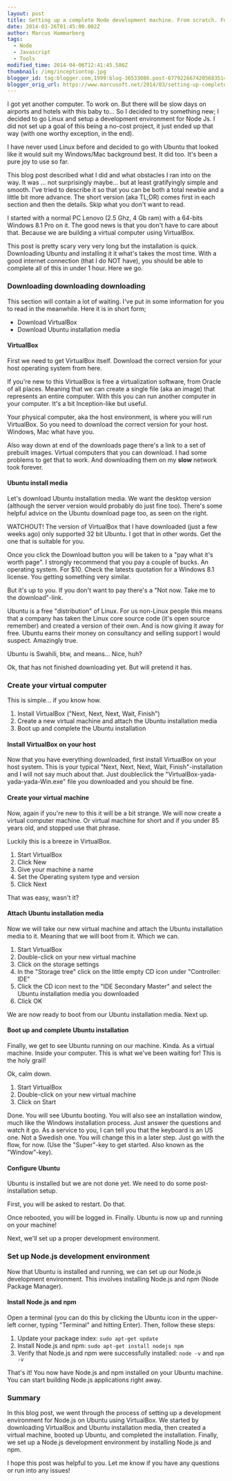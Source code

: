 ```yaml
---
layout: post
title: Setting up a complete Node development machine. From scratch. For free
date: 2014-03-26T01:45:00.002Z
author: Marcus Hammarberg
tags:
  - Node
  - Javascript
  - Tools
modified_time: 2014-04-06T12:41:45.586Z
thumbnail: /img/inceptiontop.jpg
blogger_id: tag:blogger.com,1999:blog-36533086.post-6779226674205683514
blogger_orig_url: https://www.marcusoft.net/2014/03/setting-up-complete-node-development.html
---
```


I got yet another computer. To work on. But there will be slow days on airports and hotels with this baby to... So I decided to try something new; I decided to go Linux and setup a development environment for Node Js. I did not set up a goal of this being a no-cost project, it just ended up that way (with one worthy exception, in the end).

I have never used Linux before and decided to go with Ubuntu that looked like it would suit my Windows/Mac background best. It did too. It's been a pure joy to use so far.

This blog post described what I did and what obstacles I ran into on the way. It was ... not surprisingly maybe... but at least gratifyingly simple and smooth. I've tried to describe it so that you can be both a total newbie and a little bit more advance. The short version (aka TL;DR) comes first in each section and then the details. Skip what you don't want to read.

I started with a normal PC Lenovo (2.5 Ghz, 4 Gb ram) with a 64-bits Windows 8.1 Pro on it. The good news is that you don't have to care about that. Because we are building a virtual computer using VirtualBox.

This post is pretty scary very very long but the installation is quick. Downloading Ubuntu and installing it it what's takes the most time. With a good internet connection (that I do NOT have), you should be able to complete all of this in under 1 hour.
Here we go.

### Downloading downloading downloading

This section will contain a lot of waiting. I've put in some information for you to read in the meanwhile. Here it is in short form;

- Download VirtualBox
- Download Ubuntu installation media

#### VirtualBox

First we need to get VirtualBox itself. Download the correct version for your host operating system from here.

If you're new to this VirtualBox is free a virtualization software, from Oracle of all places. Meaning that we can create a single file (aka an image) that represents an entire computer. With this you can run another computer in your computer. It's a bit Inception-like but useful.

Your physical computer, aka the host environment, is where you will run VirtualBox. So you need to download the correct version for your host. Windows, Mac what have you.

Also way down at end of the downloads page there's a link to a set of prebuilt images. Virtual computers that you can download. I had some problems to get that to work. And downloading them on my **slow** network took forever.

#### Ubuntu install media

Let's download Ubuntu installation media. We want the desktop version (although the server version would probably do just fine too). There's some helpful advice on the Ubuntu download page too, as seen on the right.

WATCHOUT! The version of VirtualBox that I have downloaded (just a few weeks ago) only supported 32 bit Ubuntu. I got that in other words. Get the one that is suitable for you.

Once you click the Download button you will be taken to a "pay what it's worth page". I strongly recommend that you pay a couple of bucks. An operating system. For $10. Check the latests quotation for a Windows 8.1 license. You getting something very similar.

But it's up to you. If you don't want to pay there's a "Not now. Take me to the download"-link.

Ubuntu is a free "distribution" of Linux. For us non-Linux people this means that a company has taken the Linux core source code (it's open source remember) and created a version of their own. And is now giving it away for free. Ubuntu earns their money on consultancy and selling support I would suspect. Amazingly true.

Ubuntu is Swahili, btw, and means... Nice, huh?

Ok, that has not finished downloading yet. But will pretend it has.

### Create your virtual computer

This is simple... if you know how.

1. Install VirtualBox ("Next, Next, Next, Wait, Finish")
2. Create a new virtual machine and attach the Ubuntu installation media
3. Boot up and complete the Ubuntu installation

#### Install VirtualBox on your host

Now that you have everything downloaded, first install VirtualBox on your host system. This is your typical "Next, Next, Next, Wait, Finish"-installation and I will not say much about that. Just doubleclick the "VirtualBox-yada-yada-yada-Win.exe" file you downloaded and you should be fine.

#### Create your virtual machine

Now, again if you're new to this it will be a bit strange. We will now create a virtual computer machine. Or virtual machine for short and if you under 85 years old, and stopped use that phrase.

Luckily this is a breeze in VirtualBox.

1. Start VirtualBox
2. Click New
3. Give your machine a name
4. Set the Operating system type and version
5. Click Next

That was easy, wasn't it?

#### Attach Ubuntu installation media

Now we will take our new virtual machine and attach the Ubuntu installation media to it. Meaning that we will boot from it. Which we can.

1. Start VirtualBox
2. Double-click on your new virtual machine
3. Click on the storage settings
4. In the "Storage tree" click on the little empty CD icon under "Controller: IDE"
5. Click the CD icon next to the "IDE Secondary Master" and select the Ubuntu installation media you downloaded
6. Click OK

We are now ready to boot from our Ubuntu installation media. Next up.

#### Boot up and complete Ubuntu installation

Finally, we get to see Ubuntu running on our machine. Kinda. As a virtual machine. Inside your computer. This is what we've been waiting for! This is the holy grail!

Ok, calm down.

1. Start VirtualBox
2. Double-click on your new virtual machine
3. Click on Start

Done. You will see Ubuntu booting. You will also see an installation window, much like the Windows installation process. Just answer the questions and watch it go. As a service to you, I can tell you that the keyboard is an US one. Not a Swedish one. You will change this in a later step. Just go with the flow, for now. (Use the "Super"-key to get started. Also known as the "Window"-key).

#### Configure Ubuntu

Ubuntu is installed but we are not done yet. We need to do some post-installation setup.

First, you will be asked to restart. Do that.

Once rebooted, you will be logged in. Finally. Ubuntu is now up and running on your machine!

Next, we'll set up a proper development environment.

### Set up Node.js development environment

Now that Ubuntu is installed and running, we can set up our Node.js development environment. This involves installing Node.js and npm (Node Package Manager).

#### Install Node.js and npm

Open a terminal (you can do this by clicking the Ubuntu icon in the upper-left corner, typing "Terminal" and hitting Enter). Then, follow these steps:

1. Update your package index: `sudo apt-get update`
2. Install Node.js and npm: `sudo apt-get install nodejs npm`
3. Verify that Node.js and npm were successfully installed: `node -v` and `npm -v`

That's it! You now have Node.js and npm installed on your Ubuntu machine. You can start building Node.js applications right away.

### Summary

In this blog post, we went through the process of setting up a development environment for Node.js on Ubuntu using VirtualBox. We started by downloading VirtualBox and Ubuntu installation media, then created a virtual machine, booted up Ubuntu, and completed the installation. Finally, we set up a Node.js development environment by installing Node.js and npm.

I hope this post was helpful to you. Let me know if you have any questions or run into any issues!
